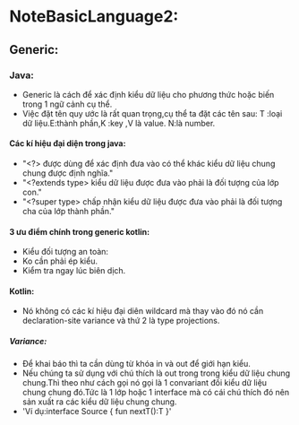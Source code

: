 # NoteBasicLanguage2:
## Generic:
### Java:
-  Generic là cách để xác định kiểu dữ liệu cho phương thức hoặc biến trong 1 ngữ cảnh cụ thể.
-  Việc đặt tên quy ước là rất quan trọng,cụ thể ta đặt các tên sau: T :loại dữ liệu.E:thành phần,K :key ,V là value. N:là number.
#### Các kí hiệu đại diện trong java: 
-    "<?>  được dùng để xác định đưa vào có thể khác kiểu dữ liệu chung chung được định nghĩa."
-    "<?extends type> kiểu dữ liệu được đưa vào phải là đối tượng của lớp con."
-    "<?super type> chấp nhận kiểu dữ liệu được đưa vào phải là đối tượng cha của lớp thành phần."
#### 3 ưu điểm chính trong generic kotlin: 
- Kiểu đối tượng an toàn:
- Ko cần phải ép kiểu.
- Kiểm tra ngay lúc biên dịch.
#### Kotlin:
- Nó không có các kí hiệu đại diên wildcard mà thay vào đó nó cần declaration-site variance và thứ 2 là type projections.
##### Variance:
- Để khai báo thì ta cần dùng từ khóa in và out để giới hạn kiểu.
- Nếu chúng ta sử dụng với chú thích là out trong trong kiểu dữ liệu chung chung.Thì theo như cách gọi nó gọi là 1 convariant đối kiểu dữ liệu chung chung đó.Tức là 1 lớp hoặc 1 interface mà có cái chú thích đó nên sản xuất ra các kiểu dữ liệu chung chung.
- 'Ví dụ:interface Source<out T> {
    fun nextT():T
}'
